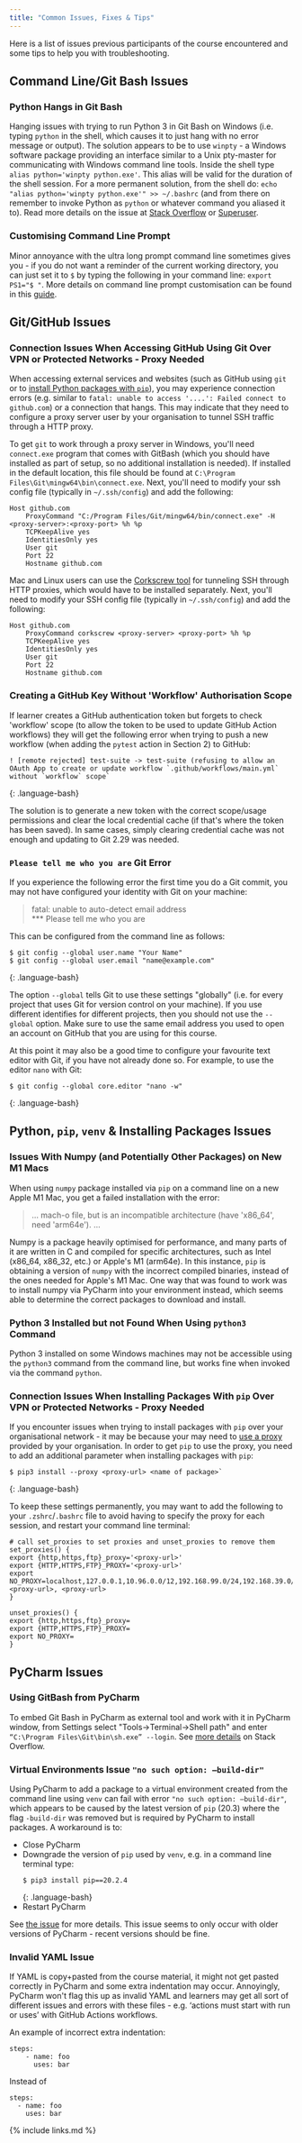 ```yaml
---
title: "Common Issues, Fixes & Tips"
---
```


Here is a list of issues previous participants of the course encountered and some tips to help you with troubleshooting.

## Command Line/Git Bash Issues
 
### Python Hangs in Git Bash
Hanging issues with trying to run Python 3 in Git Bash on Windows (i.e. typing `python` in the shell, which causes 
it to just hang with no error message or output). The solution appears to be to use `winpty` - a Windows software 
package providing an interface similar to a Unix pty-master for communicating with Windows command line tools.
Inside the shell type `alias python='winpty python.exe'`. This alias will be valid for the duration of the shell 
session. For a more permanent solution, from the shell do: `echo "alias python='winpty python.exe'" >> ~/.bashrc` 
(and from there on remember to invoke Python as `python` or whatever command you aliased it to). 
Read more details on the issue at [Stack Overflow](https://stackoverflow.com/questions/32597209/python-not-working-in-the-command-line-of-git-bash) or [Superuser](https://superuser.com/questions/1403345/git-bash-not-running-python3-as-expected-hanging-issues).

### Customising Command Line Prompt
Minor annoyance with the ultra long prompt command line sometimes gives you - if you do not want a reminder of the 
current working directory, you can just set it to `$` by typing the following in your command line: `export PS1="$ "`.
More details on command line prompt customisation can be found in this [guide](https://www.cyberciti.biz/tips/howto-linux-unix-bash-shell-setup-prompt.html).

## Git/GitHub Issues

### Connection Issues When Accessing GitHub Using Git Over VPN or Protected Networks - Proxy Needed
When accessing external services and websites (such as GitHub using `git` or to [install Python packages with `pip`](../common-issues/index.html#connection-issues-when-installing-packages-with-pip-over-vpn-or-protected-networks---proxy-needed)), you may experience connection errors 
(e.g. similar to `fatal: unable to access '....': Failed connect to github.com`) or a connection that hangs. This may 
indicate that they need to configure a proxy server user by your organisation to tunnel SSH traffic through a HTTP proxy. 

To get `git` to work through a proxy server in Windows, you'll need `connect.exe` program that comes with GitBash (which
you should have installed as part of setup, so no additional installation is needed). 
If installed in the default location, this file should be found at 
`C:\Program Files\Git\mingw64\bin\connect.exe`. Next, you'll need to modify your ssh config file (typically in `~/.ssh/config`)
and add the following:
~~~
Host github.com
    ProxyCommand "C:/Program Files/Git/mingw64/bin/connect.exe" -H <proxy-server>:<proxy-port> %h %p
    TCPKeepAlive yes
    IdentitiesOnly yes
    User git
    Port 22
    Hostname github.com
~~~

Mac and Linux users can use the [Corkscrew tool](https://github.com/bryanpkc/corkscrew) for tunneling SSH through HTTP proxies, 
which would have to be installed separately. Next, you'll need to modify your SSH config file (typically in `~/.ssh/config`)
and add the following:
~~~
Host github.com
    ProxyCommand corkscrew <proxy-server> <proxy-port> %h %p
    TCPKeepAlive yes
    IdentitiesOnly yes
    User git
    Port 22
    Hostname github.com
~~~

### Creating a GitHub Key Without 'Workflow' Authorisation Scope
If  learner creates a GitHub authentication token but forgets to check 'workflow' scope (to allow the token to be used to update GitHub Action workflows) they will get the following error when trying to 
push a new workflow (when adding the `pytest` action in Section 2) to GitHub:

~~~
! [remote rejected] test-suite -> test-suite (refusing to allow an OAuth App to create or update workflow `.github/workflows/main.yml` without `workflow` scope`
~~~
{: .language-bash}
        
The solution is to generate a new token with the correct scope/usage permissions and clear the local 
credential cache (if that's where the token has been saved). In same cases, simply clearing 
credential cache was not enough and updating to Git 2.29 was needed.
 
### `Please tell me who you are` Git Error
If you experience the following error the first time you do a Git commit, you may not have configured your identity with 
Git on your machine:

> fatal: unable to auto-detect email address  
> *** Please tell me who you are

This can be configured from the command line as follows:
~~~
$ git config --global user.name "Your Name"
$ git config --global user.email "name@example.com"
~~~
{: .language-bash}

The option `--global` tells Git to use these settings "globally" (i.e. for every project that uses Git for version control 
on your machine). If you use different identifies for different projects, then you should not use the 
`--global` option. Make sure to use the same email address you used to open an account on GitHub that you 
are using for this course.

At this point it may also be a good time to configure your favourite text editor with Git, if you have not already done so. 
For example, to use the editor `nano` with Git:
~~~
$ git config --global core.editor "nano -w"
~~~
{: .language-bash}

## Python, `pip`, `venv` & Installing Packages Issues

### Issues With Numpy (and Potentially Other Packages) on New M1 Macs 

When using `numpy` package installed via `pip` on a command line on a new Apple M1 Mac, you get a failed installation with the error: 

> ...
> mach-o file, but is an incompatible architecture (have 'x86_64', need 'arm64e').
> ...
 
Numpy is a package heavily optimised for performance, and many parts of it are written in C and compiled for specific architectures, such as Intel (x86_64, x86_32, etc.) or Apple's M1 (arm64e). In this instance, `pip` is obtaining a version of `numpy` with the incorrect compiled binaries, instead of the ones needed for Apple's M1 Mac. One way that was found to work was to install numpy via PyCharm into your environment instead, which seems able to determine the correct packages to download and install.

### Python 3 Installed but not Found When Using `python3` Command 
Python 3 installed on some Windows machines may not be accessible using the `python3` command from the command line, but 
works fine when invoked via the command `python`.

### Connection Issues When Installing Packages With `pip` Over VPN or Protected Networks - Proxy Needed
If you encounter issues when trying to install packages with `pip` over your organisational network - 
it may be because your may need to [use a proxy](https://stackoverflow.com/questions/30992717/proxy-awareness-with-pip) provided by your organisation. In order to get `pip` to use the proxy, you need to add an additional parameter when installing packages with `pip`:

~~~
$ pip3 install --proxy <proxy-url> <name of package>`
~~~
{: .language-bash}

To keep these settings permanently, you may want to add the following to your `.zshrc`/`.bashrc` file to avoid 
having to specify the proxy for each session, and restart your command line terminal:

~~~
# call set_proxies to set proxies and unset_proxies to remove them
set_proxies() {
export {http,https,ftp}_proxy='<proxy-url>'
export {HTTP,HTTPS,FTP}_PROXY='<proxy-url>'
export NO_PROXY=localhost,127.0.0.1,10.96.0.0/12,192.168.99.0/24,192.168.39.0/24,192.168.64.2,.<proxy-url>, <proxy-url>
}

unset_proxies() {
export {http,https,ftp}_proxy=
export {HTTP,HTTPS,FTP}_PROXY=
export NO_PROXY=
}
~~~

## PyCharm Issues
 
### Using GitBash from PyCharm
To embed Git Bash in PyCharm as external tool and work with it in PyCharm window, from Settings select 
"Tools->Terminal->Shell path" and enter `“C:\Program Files\Git\bin\sh.exe” --login`. See [more details](https://stackoverflow.com/questions/20573213/embed-git-bash-in-pycharm-as-external-tool-and-work-with-it-in-pycharm-window-w) on Stack Overflow.
                
### Virtual Environments Issue `"no such option: –build-dir"`
Using PyCharm to add a package to a virtual environment created from the command line using `venv` 
can fail with error `"no such option: –build-dir"`, which appears to be caused by the latest version of `pip` (20.3)
where the flag `-build-dir` was removed but is required by PyCharm to install packages. A workaround is to:
- Close PyCharm
- Downgrade the version of `pip` used by `venv`, e.g. in a command line terminal type: 
    ~~~
    $ pip3 install pip==20.2.4
    ~~~
    {: .language-bash}
- Restart PyCharm

See [the issue](https://youtrack.jetbrains.com/issue/PY-45712) for more details. 
This issue seems to only occur with older versions of PyCharm - recent versions should be fine.
     
### Invalid YAML Issue
If YAML is copy+pasted from the course material, it might not get pasted correctly in PyCharm and some 
extra indentation may occur. Annoyingly, PyCharm won't flag this up as invalid YAML and learners may get 
all sort of different issues and errors with these files - e.g. ‘actions must start with run or uses’ with 
GitHub Actions workflows.

An example of incorrect extra indentation:

~~~
steps:
    - name: foo
      uses: bar
~~~

Instead of
~~~
steps:
  - name: foo
    uses: bar
~~~

{% include links.md %}

